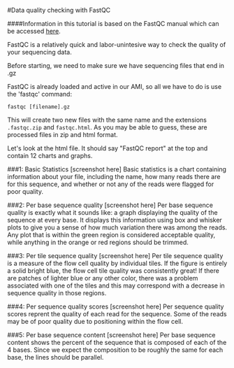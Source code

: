 #Data quality checking with FastQC

####Information in this tutorial is based on the FastQC manual which can be accessed [here](http://www.bioinformatics.babraham.ac.uk/projects/fastqc/Help/).

FastQC is a relatively quick and labor-unintesive way to check the quality of your sequencing data.

Before starting, we need to make sure we have sequencing files that end in .gz

FastQC is already loaded and active in our AMI, so all we have to do is use the 'fastqc' command:
```
fastqc [filename].gz
```
This will create two new files with the same name and the extensions `.fastqc.zip` and `fastqc.html`. As you may be able to guess, these are processed files in zip and html format. 

Let's look at the html file. It should say "FastQC report" at the top and contain 12 charts and graphs.

###1: Basic Statistics
[screenshot here]
Basic statistics is a chart containing information about your file, including the name, how many reads there are for this sequence, and whether or not any of the reads were flagged for poor quality. 

###2: Per base sequence quality
[screenshot here]
Per base sequence quality is exactly what it sounds like: a graph displaying the quality of the sequence at every base. It displays this information using box and whisker plots to give you a sense of how much variation there was among the reads. Any plot that is within the green region is considered acceptable quality, while anything in the orange or red regions should be trimmed. 

###3: Per tile sequence quality
[screenshot here]
Per tile sequence quality is a measure of the flow cell quality by individual tiles. If the figure is entirely a solid bright blue, the flow cell tile quality was consistently great! If there are patches of lighter blue or any other color, there was a problem associated with one of the tiles and this may correspond with a decrease in sequence quality in those regions.

###4: Per sequence quality scores
[screenshot here]
Per sequence quality scores reprent the quality of each read for the sequence. Some of the reads may be of poor quality due to positioning within the flow cell.

###5: Per base sequence content
[screenshot here]
Per base sequence content shows the percent of the sequence that is composed of each of the 4 bases. Since we expect the composition to be roughly the same for each base, the lines should be parallel. 

